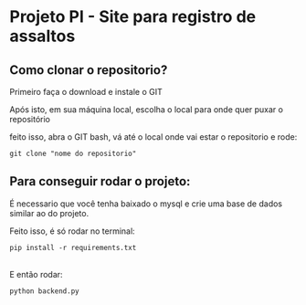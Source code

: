 <h1>Projeto PI - Site para registro de assaltos</h1>
<h2>Como clonar o repositorio?</h2>
<p>Primeiro faça o download e instale o GIT</p>
<p>Após isto, em sua máquina local, escolha o local para onde quer puxar o repositório</p>
<p>feito isso, abra o GIT bash, vá até o local onde vai estar o repositorio e rode:</p>
<code>git clone "nome do repositorio"</code>

<h2>Para conseguir rodar o projeto:</h2>
<p>É necessario que você tenha baixado o mysql e crie uma base de dados similar ao do projeto.</p>
<p>Feito isso, é só rodar no terminal:</p>
<code>pip install -r requirements.txt</code>
<br/><br/>
<p>E então rodar:</p>
<code>python backend.py</code>
